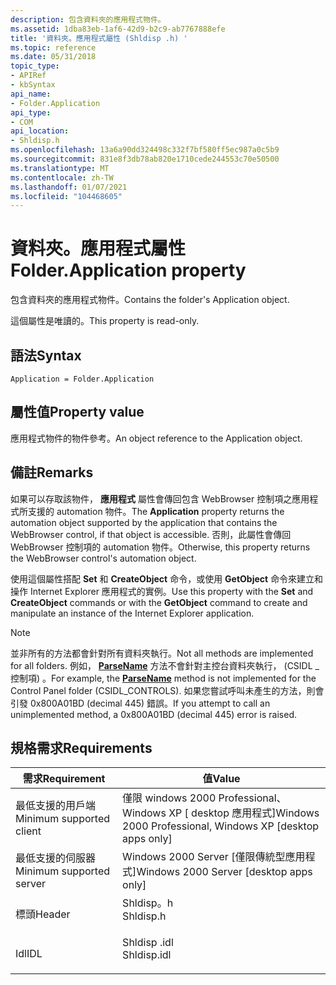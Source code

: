 ```yaml
---
description: 包含資料夾的應用程式物件。
ms.assetid: 1dba83eb-1af6-42d9-b2c9-ab7767888efe
title: '資料夾。應用程式屬性 (Shldisp .h) '
ms.topic: reference
ms.date: 05/31/2018
topic_type:
- APIRef
- kbSyntax
api_name:
- Folder.Application
api_type:
- COM
api_location:
- Shldisp.h
ms.openlocfilehash: 13a6a90dd324498c332f7bf580ff5ec987a0c5b9
ms.sourcegitcommit: 831e8f3db78ab820e1710cede244553c70e50500
ms.translationtype: MT
ms.contentlocale: zh-TW
ms.lasthandoff: 01/07/2021
ms.locfileid: "104468605"
---
```

# <a name="folderapplication-property"></a><span data-ttu-id="d212d-103">資料夾。應用程式屬性</span><span class="sxs-lookup"><span data-stu-id="d212d-103">Folder.Application property</span></span>

<span data-ttu-id="d212d-104">包含資料夾的應用程式物件。</span><span class="sxs-lookup"><span data-stu-id="d212d-104">Contains the folder's Application object.</span></span>

<span data-ttu-id="d212d-105">這個屬性是唯讀的。</span><span class="sxs-lookup"><span data-stu-id="d212d-105">This property is read-only.</span></span>

## <a name="syntax"></a><span data-ttu-id="d212d-106">語法</span><span class="sxs-lookup"><span data-stu-id="d212d-106">Syntax</span></span>


```JScript
Application = Folder.Application
```



## <a name="property-value"></a><span data-ttu-id="d212d-107">屬性值</span><span class="sxs-lookup"><span data-stu-id="d212d-107">Property value</span></span>

<span data-ttu-id="d212d-108">應用程式物件的物件參考。</span><span class="sxs-lookup"><span data-stu-id="d212d-108">An object reference to the Application object.</span></span>

## <a name="remarks"></a><span data-ttu-id="d212d-109">備註</span><span class="sxs-lookup"><span data-stu-id="d212d-109">Remarks</span></span>

<span data-ttu-id="d212d-110">如果可以存取該物件， **應用程式** 屬性會傳回包含 WebBrowser 控制項之應用程式所支援的 automation 物件。</span><span class="sxs-lookup"><span data-stu-id="d212d-110">The **Application** property returns the automation object supported by the application that contains the WebBrowser control, if that object is accessible.</span></span> <span data-ttu-id="d212d-111">否則，此屬性會傳回 WebBrowser 控制項的 automation 物件。</span><span class="sxs-lookup"><span data-stu-id="d212d-111">Otherwise, this property returns the WebBrowser control's automation object.</span></span>

<span data-ttu-id="d212d-112">使用這個屬性搭配 **Set** 和 **CreateObject** 命令，或使用 **GetObject** 命令來建立和操作 Internet Explorer 應用程式的實例。</span><span class="sxs-lookup"><span data-stu-id="d212d-112">Use this property with the **Set** and **CreateObject** commands or with the **GetObject** command to create and manipulate an instance of the Internet Explorer application.</span></span>

> [!Note]  
> <span data-ttu-id="d212d-113">並非所有的方法都會針對所有資料夾執行。</span><span class="sxs-lookup"><span data-stu-id="d212d-113">Not all methods are implemented for all folders.</span></span> <span data-ttu-id="d212d-114">例如， [**ParseName**](folder-parsename.md) 方法不會針對主控台資料夾執行， (CSIDL \_ 控制項) 。</span><span class="sxs-lookup"><span data-stu-id="d212d-114">For example, the [**ParseName**](folder-parsename.md) method is not implemented for the Control Panel folder (CSIDL\_CONTROLS).</span></span> <span data-ttu-id="d212d-115">如果您嘗試呼叫未產生的方法，則會引發 0x800A01BD (decimal 445) 錯誤。</span><span class="sxs-lookup"><span data-stu-id="d212d-115">If you attempt to call an unimplemented method, a 0x800A01BD (decimal 445) error is raised.</span></span>

 

## <a name="requirements"></a><span data-ttu-id="d212d-116">規格需求</span><span class="sxs-lookup"><span data-stu-id="d212d-116">Requirements</span></span>



| <span data-ttu-id="d212d-117">需求</span><span class="sxs-lookup"><span data-stu-id="d212d-117">Requirement</span></span> | <span data-ttu-id="d212d-118">值</span><span class="sxs-lookup"><span data-stu-id="d212d-118">Value</span></span> |
|-------------------------------------|----------------------------------------------------------------------------------------|
| <span data-ttu-id="d212d-119">最低支援的用戶端</span><span class="sxs-lookup"><span data-stu-id="d212d-119">Minimum supported client</span></span><br/> | <span data-ttu-id="d212d-120">僅限 windows 2000 Professional、Windows XP \[ desktop 應用程式\]</span><span class="sxs-lookup"><span data-stu-id="d212d-120">Windows 2000 Professional, Windows XP \[desktop apps only\]</span></span><br/>                 |
| <span data-ttu-id="d212d-121">最低支援的伺服器</span><span class="sxs-lookup"><span data-stu-id="d212d-121">Minimum supported server</span></span><br/> | <span data-ttu-id="d212d-122">Windows 2000 Server \[僅限傳統型應用程式\]</span><span class="sxs-lookup"><span data-stu-id="d212d-122">Windows 2000 Server \[desktop apps only\]</span></span><br/>                                   |
| <span data-ttu-id="d212d-123">標頭</span><span class="sxs-lookup"><span data-stu-id="d212d-123">Header</span></span><br/>                   | <dl> <span data-ttu-id="d212d-124"><dt>Shldisp。h</dt></span><span class="sxs-lookup"><span data-stu-id="d212d-124"><dt>Shldisp.h</dt></span></span> </dl>   |
| <span data-ttu-id="d212d-125">Idl</span><span class="sxs-lookup"><span data-stu-id="d212d-125">IDL</span></span><br/>                      | <dl> <span data-ttu-id="d212d-126"><dt>Shldisp .idl</dt></span><span class="sxs-lookup"><span data-stu-id="d212d-126"><dt>Shldisp.idl</dt></span></span> </dl> |



 

 




